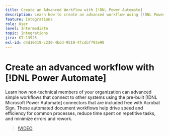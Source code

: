 ```yaml
---
title: Create an Advanced Workflow with [!DNL Power Automate]
description: Learn how to create an advanced workflow using [!DNL Power Automate] connectors
feature: Integrations
role: User
level: Intermediate
topic: Integrations
jira: KT-13925
exl-id: d4d10319-c230-4bdd-9510-4fcdbf793e90
---
```

# Create an advanced workflow with [!DNL Power Automate]

Learn how non-technical members of your organization can advanced simple workflows that connect to other systems using the pre-built [!DNL Microsoft Power Automate] connectors that are included free with Acrobat Sign. These automated document workflows help drive speed and efficiency for common processes, reduce time spent on repetitive tasks, and minimize errors and rework.

>[!VIDEO](https://video.tv.adobe.com/v/3425147?quality=12&learn=on&hidetitle=true)
